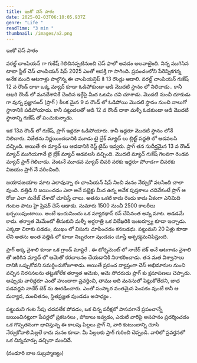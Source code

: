 ```yaml
---
title: ఇంకో చెస్ పాఠం
date: 2025-02-03T06:10:05.937Z
genre: "Life "
readTime: "3 min "
thumbnail: /images/a2.png
---
```

ఇంకో చెస్ పాఠం 

వరల్డ్ చాంపియన్ గా గుకేష్ గెలిచినప్పటినుంచి చెస్ ఫాలో అవడం అలవాటైంది. నిన్న ముగిసిన టాటా స్టీల్ చెస్ చాంపియన్ షిప్ 2025 ఎంతో ఆసక్తి గా సాగింది. ప్రపంచంలోని పేరెన్నికగన్న అనేక మంది ఆటగాళ్లు పాల్గొన్న ఈ చాంపియన్షిప్ కి  13 రౌండ్లు ఆడాలి. వరల్డ్ చాంపియన్ గుకేష్ 12 వ  రౌండ్ దాకా ఒక్క మ్యాచ్ కూడా ఓడిపోకుండా ఆడి మొదటి స్థానం లో నిలిచాడు.. కానీ ఆఖరి రౌండ్ లో మనదేశానికే చెందిన ఇర్గేసై మీద ఓటమి చవి చూశాడు. మొదటి నుంచీ దూకుడు గా వున్న ప్రజ్ఞానంద్ (ప్రాగ్ ) కీలక మైన 9 వ రౌండ్ లో ఓడిపోయి మొదటి స్థానం నుంచి నాలుగో స్థానానికి పడిపోయాడు. కానీ పట్టుదలతో ఆడి 12 వ రౌండ్ దాకా మళ్ళీ ఓడకుండా ఆడి మొదటి స్థానాన్ని గుకేష్ తో పంచుకున్నాడు.  

ఇక 13వ రౌండ్ లో  గుకేష్, ప్రాగ్  ఇద్దరూ ఓడిపోయారు. కానీ ఇద్దరూ మొదటి స్థానం లోనే నిలిచారు. విజేతను నిర్ణయించడానికి మూడు  టై బ్రేక్ మ్యాచ్ లు బ్లిట్జ్ పద్దతి లో ఆడవలసి వచ్చింది. అయితే ఈ మ్యాచ్ లు ఆడడానికి  రెస్ట్ టైమ్ ఇవ్వరు. ప్రాగ్ తన సుదీర్ఘమైన 13 వ రౌండ్ మ్యాచ్ ముగియగానే టై  బ్రేక్ మ్యాచ్ ఆడవలసి వచ్చింది. మొదటి మ్యాచ్ గుకేష్ గెలవగా రెండవ మ్యాచ్ ప్రాగ్ గెలిచాడు. వెంటనే మూడవ మ్యాచ్ చివరి వరకు ఇద్దరూ పోరాడగా చివరకు విజయం ప్రాగ్ నే వరించింది. 

జయాపజయాల మాట ఎలావున్నా ఈ ఛాంపియన్ షిప్ నించి మనం నేర్చుకో వలసింది చాలా వుంది. వత్తిడి ని జయించడం ఎలా  అనే సబ్జెక్టు మీద ఉన్న అనేక పుస్తకాలు చదివేకంటే ప్రాగ్ ఆ రోజు ఎలా మనేజ్ చేశాడో చూపిస్తే చాలు. అతను ఒకటి కాదు రెండు కాదు ఏకంగా ఎనిమిది గంటల పాటు హై ప్రెషర్ చెస్ ఆడాడు. సుమారు 1500 నుంచీ 2500 కాలరీలు ఖర్చయివుంటాయి. అంటే ఇంచుమించు ఒక మ్యారథాన్ రన్ చేసినంత అన్న మాట.  ఆడడమే కాదు. తర్వాత మెమేంటో  తీసుకుని మళ్ళీ అర్ధరాత్రి ఒక విలేఖరికి ఇంటర్వ్యూ కూడా ఇచ్చాడు. ఎక్కడా  చిరాకు పడడం, ముఖం లో విసుగు చూపించడం కనబడధు. పట్టుమని 20 ఏళ్లు కూడా లేని అతను అంత వత్తిడి లో కూడా నిబ్బరంగా వుండడం చూస్తే ఆశ్చర్యమనిపిస్తుంది.     

ప్రాగ్ అక్క వైశాలి కూడా ఒక  గ్రాండ్ మాస్టరే . ఈ టోర్నమెంట్ లో నాదేర్ బెక్ అనే ఆటగాడు వైశాలి తో  జరిగిన మ్యాచ్ లో ఆమెతో కరచాలనం చేయడానికి నిరాకరించాడు. తన మత విశ్వాసాలు దానికి ఒప్పుకోవని సమర్ధించుకోజూశాడు. అయితే ప్రపంచ వ్యాప్తంగా  చెస్ అభిమానుల నుంచి వచ్చిన నిరసనలను తట్టుకోలేక తర్వాత ఆమెకు, ఆమె సోదరుడు ప్రాగ్ కు క్షమాపణలు చెప్పాడు. అప్పుడు వారిద్దరూ ఎంతో హుందాగా ప్రవర్తించి, తాము అది మనసులో పెట్టుకోలేదని, బాధ పడవద్దని  నాదేర్ బెక్ ను ఊరడించారు. ఎంతో సంస్కార వంతమైన పెంపకం వుంటే కానీ ఆ మర్యాద, మంచితనం, స్థితప్రజ్ఞత వుండడం అసాధ్యం .  

పట్టుమని గంట సేపు చదవలేక పోవడం, ఒక చిన్న పరీక్షలో పాసవగానే ప్రపంచాన్నే జయించినట్లుగా పేపర్లలో ప్రకటనలు , పోజులు ఇవ్వడం, ఎదుటి వారిపై అసహనం ప్రదర్శించడం ఒక గొప్పతనంగా భావిస్తున్న ఈ కాలపు పిల్లలు ప్రాగ్ ని, వారి కుటుంబాన్ని చూసి నేర్చుకోవాలి.పిల్లలే కాదు  మనం కూడా. మీ పిల్లలకు ప్రాగ్ గురించి చెప్పండి. వారిలో  ప్రవర్తనలో ఒక చిన్నమార్పు వచ్చినా మంచిదే.    

(నండూరి  బాల సుబ్రహ్మణ్యం)
